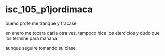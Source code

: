 # isc_105_p1jordimaca

bueno profe me tranque y fracase

en enero me tocara darla otra vez, tampoco hice los ejercicios y dudo que los termine para manana

aunque seguire tomando su clase 

